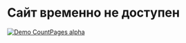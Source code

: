 # Сайт временно не доступен  
[![Demo CountPages alpha](https://i.giphy.com/media/5n7VafQgpvmpdRskMp/giphy-downsized-large.gif)](https://i.giphy.com/media/5n7VafQgpvmpdRskMp/giphy.mp4)
